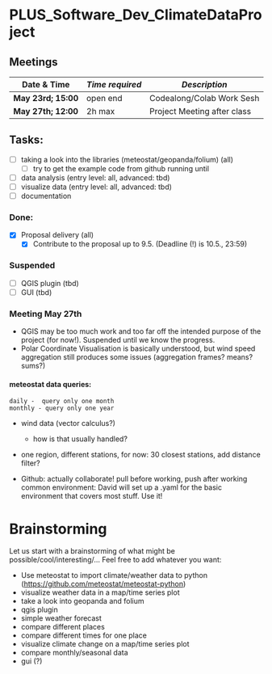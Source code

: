 # PLUS_Software_Dev_ClimateDataProject
## Meetings
| **Date & Time**      | *Time required* | *Description*               | 
|----------------------|-----------------|-----------------------------|
| **May 23rd; 15:00**  | open end        | Codealong/Colab Work Sesh   |
| **May 27th; 12:00**  | 2h max          | Project Meeting after class |


## Tasks:
- [ ] taking a look into the libraries (meteostat/geopanda/folium) (all)
  - [ ] try to get the example code from github running until
- [ ] data analysis (entry level: all, advanced: tbd)
- [ ] visualize data (entry level: all, advanced: tbd)
- [ ] documentation

### Done:
- [x] Proposal delivery (all)
  - [x] Contribute to the proposal up to 9.5. (Deadline (!) is 10.5., 23:59)
     
### Suspended
- [ ] QGIS plugin (tbd)
- [ ] GUI (tbd)

### Meeting May 27th
- QGIS may be too much work and too far off the intended purpose of the project (for now!). Suspended until we know the progress.
- Polar Coordinate Visualisation is basically understood, but wind speed aggregation still produces some issues (aggregation frames? means? sums?)

#### meteostat data queries:
	daily -  query only one month
	monthly - query only one year

- wind data (vector calculus?)
	- how is that usually handled?

- one region, different stations, for now:  30 closest stations, add distance filter?

- Github:
  actually collaborate! 
  	pull before working, push after working
  	common environment: David will set up a .yaml for the basic environment that covers most stuff. Use it!



# Brainstorming
Let us start with a brainstorming of what might be possible/cool/interesting/... Feel free to add whatever you want:
- Use meteostat to import climate/weather data to python (https://github.com/meteostat/meteostat-python)
- visualize weather data in a map/time series plot
- take a look into geopanda and folium
- qgis plugin
- simple weather forecast
- compare different places
- compare different times for one place
- visualize climate change on a map/time series plot
- compare monthly/seasonal data
- gui (?)
